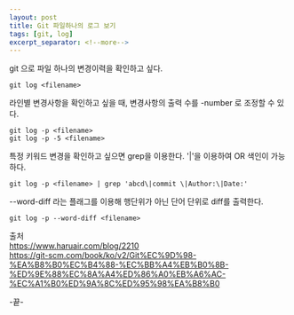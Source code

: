 ```yaml
---
layout: post
title: Git 파일하나의 로그 보기 
tags: [git, log]
excerpt_separator: <!--more-->
---
```


git 으로 파일 하나의 변경이력을 확인하고 싶다.    

  
```
git log <filename>
```
라인별 변경사항을 확인하고 싶을 때, 변경사항의 출력 수를 -number 로 조정할 수 있다.
```
git log -p <filename>
git log -p -5 <filename>
```

특정 키워드 변경을 확인하고 싶으면 grep을 이용한다. '\|'을 이용하여 OR 색인이 가능하다.
```
git log -p <filename> | grep 'abcd\|commit \|Author:\|Date:'
```
  
--word-diff 라는 플래그를 이용해 행단위가 아닌 단어 단위로 diff를 출력한다.
```
git log -p --word-diff <filename>
``` 
  
출처  
https://www.haruair.com/blog/2210  
https://git-scm.com/book/ko/v2/Git%EC%9D%98-%EA%B8%B0%EC%B4%88-%EC%BB%A4%EB%B0%8B-%ED%9E%88%EC%8A%A4%ED%86%A0%EB%A6%AC-%EC%A1%B0%ED%9A%8C%ED%95%98%EA%B8%B0  


  -끝-
